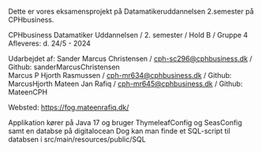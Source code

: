 Dette er vores eksamensprojekt på Datamatikeruddannelsen 2.semester på CPHbusiness. 

CPHbusiness Datamatiker Uddannelsen /  2. semester / Hold B / Gruppe 4
Afleveres:  d. 24/5 - 2024   

Udarbejdet af: 
Sander Marcus Christensen / cph-sc296@cphbusiness.dk / Github: sanderMarcusChristensen  
Marcus P Hjorth Rasmussen / cph-mr634@cphbusiness.dk / Github: MarcusHjorth
Mateen Jan Rafiq / cph-mr645@cphbusiness.dk / Github: MateenCPH

Websted: https://fog.mateenrafiq.dk/

Applikation kører på Java 17 og bruger ThymeleafConfig og SeasConfig samt en databse på digitalocean
Dog kan man finde et SQL-script til databsen i src/main/resources/public/SQL 

